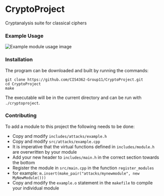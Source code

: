 # CryptoProject
Cryptanalysis suite for classical ciphers

### Example Usage

![Example module usage image](/example.png?raw=true "Example module usage")

### Installation

The program can be downloaded and built by running the commands:
```
git clone https://github.com/CIS4362-Group11/CryptoProject.git
cd CryptoProject
make
```
The executable will be in the current directory and can be run with `./cryptoproject`.

### Contributing

To add a module to this project the following needs to be done:
- Copy and modify `includes/attacks/example.h`
- Copy and modify `src/attacks/example.cpp`
 - It is imperative that the virtual functions defined in `includes/module.h` are overwritten by your module
- Add your new header to `includes/main.h` in the correct section towards the bottom
- Register the module in `src/main.cpp` in the function `register_modules`
 - for example: `m.insert(make_pair("attacks/mynewmodule", new MyNewModule()))`
- Copy and modify the `example.o` statement in the `makefile` to compile your individual module
